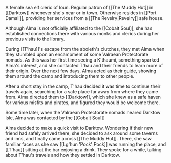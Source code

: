 A female sea elf cleric of Ioun. Regular patron of [[The Muddy Hut]] in [[Darktow]] whenever she's near or in town. Otherwise resides in [[Port Damali]], providing her services from a [[The Revelry|Revelry]] safe house.

Although Alma is not officially affiliated to the [[Cobalt Soul]], she has established connections there with various monks and clerics during her previous visits to the library.

During [[T'hau]]'s escape from the aboleth's clutches, they met Alma when they stumbled upon an encampment of some Valraean Protectorate nomads. As this was her first time seeing a K'thaumi, something sparked Alma's interest, and she contacted T'hau and their friends to learn more of their origin. Over the next few days, Alma acted as their guide, showing them around the camp and introducing them to other people.

After a short stay in the camp, T'hau decided it was time to continue their travels again, searching for a safe place far away from where they came from. Alma directed them to [[Darktow]], which she knew as a safe haven for various misfits and pirates, and figured they would be welcome there.

Some time later, when the Valraean Protectorate nomads neared Darktow Isle, Alma was contacted by the [[Cobalt Soul]]

Alma decided to make a quick visit to Darktow. Wondering if their new friend had safely arrived there, she decided to ask around some taverns and inns, and finally came across [[The Muddy Hut]]. There, she saw familiar faces as she saw [[Lg'hun 'Pock'|Pock]] was running the place, and [[T'hau]] sitting at the bar enjoying a drink. They spoke for a while, talking about T'hau's travels and how they settled in Darktow. 